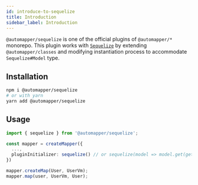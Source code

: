 ```yaml
---
id: introduce-to-sequelize
title: Introduction
sidebar_label: Introduction
---
```


`@automapper/sequelize` is one of the official plugins of `@automapper/*` monorepo. This plugin works with [`Sequelize`](https://github.com/sequelize/sequelize) by extending `@automapper/classes` and modifying instantiation process to accommodate `Sequelize#Model` type.

## Installation

```bash
npm i @automapper/sequelize
# or with yarn
yarn add @automapper/sequelize
```

## Usage

```ts
import { sequelize } from '@automapper/sequelize';

const mapper = createMapper({
  ...,
  pluginInitializer: sequelize() // or sequelize(model => model.get(getterOptions))
})

mapper.createMap(User, UserVm);
mapper.map(user, UserVm, User);
```
